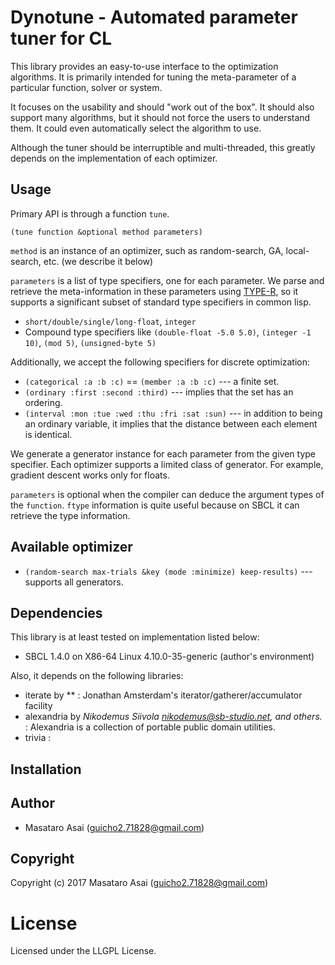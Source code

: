 
# Dynotune - Automated parameter tuner for CL

This library provides an easy-to-use interface to the optimization algorithms.
It is primarily intended for tuning the meta-parameter of a particular function, solver or system.

It focuses on the usability and should "work out of the box". It should also
support many algorithms, but it should not force the users to understand them.
It could even automatically select the algorithm to use.

Although the tuner should be interruptible and multi-threaded, this greatly
depends on the implementation of each optimizer.

## Usage

Primary API is through a function `tune`.

    (tune function &optional method parameters)

`method` is an instance of an optimizer, such as random-search, GA,
local-search, etc. (we describe it below)

`parameters` is a list of type specifiers, one for each parameter.
We parse and retrieve the
meta-information in these parameters
using [TYPE-R](https://github.com/guicho271828/type-r), so it supports a
significant subset of standard type specifiers in common lisp.

+ `short/double/single/long-float`, `integer`
+ Compound type specifiers like `(double-float -5.0 5.0)`, `(integer -1 10)`, `(mod 5)`, `(unsigned-byte 5)`

Additionally, we accept the following specifiers for discrete optimization:

+ `(categorical :a :b :c)` == `(member :a :b :c)` --- a finite set.
+ `(ordinary :first :second :third)` --- implies that the set has an ordering.
+ `(interval :mon :tue :wed :thu :fri :sat :sun)` --- in addition to being an
  ordinary variable, it implies that the distance between each element is identical.

We generate a generator instance for each parameter from the given type specifier.
Each optimizer supports a limited class of generator.
For example, gradient descent works only for floats.

`parameters` is optional when the compiler can deduce the argument types of the `function`.
`ftype` information is quite useful because on SBCL it can retrieve the type information.

## Available optimizer

+ `(random-search max-trials &key (mode :minimize) keep-results)` --- supports all generators.


## Dependencies
This library is at least tested on implementation listed below:

+ SBCL 1.4.0 on X86-64 Linux 4.10.0-35-generic (author's environment)

Also, it depends on the following libraries:

+ iterate by ** :
    Jonathan Amsterdam's iterator/gatherer/accumulator facility
+ alexandria by *Nikodemus Siivola <nikodemus@sb-studio.net>, and others.* :
    Alexandria is a collection of portable public domain utilities.
+ trivia :
    

## Installation

## Author

* Masataro Asai (guicho2.71828@gmail.com)

## Copyright

Copyright (c) 2017 Masataro Asai (guicho2.71828@gmail.com)

# License

Licensed under the LLGPL License.


